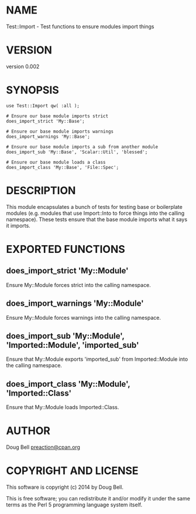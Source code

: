 # NAME

Test::Import - Test functions to ensure modules import things

# VERSION

version 0.002

# SYNOPSIS

    use Test::Import qw( :all );

    # Ensure our base module imports strict
    does_import_strict 'My::Base';

    # Ensure our base module imports warnings
    does_import_warnings 'My::Base';

    # Ensure our base module imports a sub from another module
    does_import_sub 'My::Base', 'Scalar::Util', 'blessed';

    # Ensure our base module loads a class
    does_import_class 'My::Base', 'File::Spec';

# DESCRIPTION

This module encapsulates a bunch of tests for testing base or boilerplate
modules (e.g. modules that use Import::Into to force things into the calling
namespace). These tests ensure that the base module imports what it says it
imports.

# EXPORTED FUNCTIONS

## does\_import\_strict 'My::Module'

Ensure My::Module forces strict into the calling namespace.

## does\_import\_warnings 'My::Module'

Ensure My::Module forces warnings into the calling namespace.

## does\_import\_sub 'My::Module', 'Imported::Module', 'imported\_sub'

Ensure that My::Module exports 'imported\_sub' from Imported::Module into the calling
namespace.

## does\_import\_class 'My::Module', 'Imported::Class'

Ensure that My::Module loads Imported::Class.

# AUTHOR

Doug Bell <preaction@cpan.org>

# COPYRIGHT AND LICENSE

This software is copyright (c) 2014 by Doug Bell.

This is free software; you can redistribute it and/or modify it under
the same terms as the Perl 5 programming language system itself.
